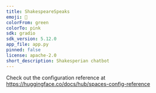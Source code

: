 ```yaml
---
title: ShakespeareSpeaks
emoji: 🏢
colorFrom: green
colorTo: pink
sdk: gradio
sdk_version: 5.12.0
app_file: app.py
pinned: false
license: apache-2.0
short_description: Shakesperian chatbot
---
```


Check out the configuration reference at https://huggingface.co/docs/hub/spaces-config-reference
